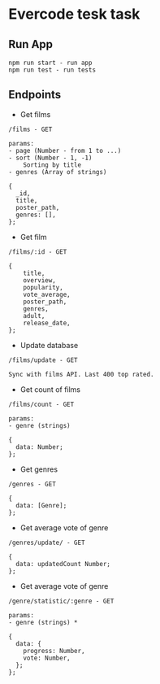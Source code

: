 # Evercode tesk task

## Run App

```
npm run start - run app
npm run test - run tests
```

## Endpoints

- Get films
```
/films - GET

params:
- page (Number - from 1 to ...)
- sort (Number - 1, -1)
    Sorting by title
- genres (Array of strings)

{
  _id,
  title,
  poster_path,
  genres: [],
};
```

- Get film
```
/films/:id - GET

{
	title,
	overview,
	popularity,
	vote_average,
	poster_path,
	genres,
	adult,
	release_date,
};
```

- Update database
```
/films/update - GET

Sync with films API. Last 400 top rated.
```

- Get count of films
```
/films/count - GET

params:
- genre (strings)

{
  data: Number;
};
```

- Get genres
```
/genres - GET

{
  data: [Genre];
};

```

- Get average vote of genre
```
/genres/update/ - GET

{
  data: updatedCount Number;
};

```


- Get average vote of genre
```
/genre/statistic/:genre - GET

params:
- genre (strings) *

{
  data: {
    progress: Number,
    vote: Number,
  };
};

```
